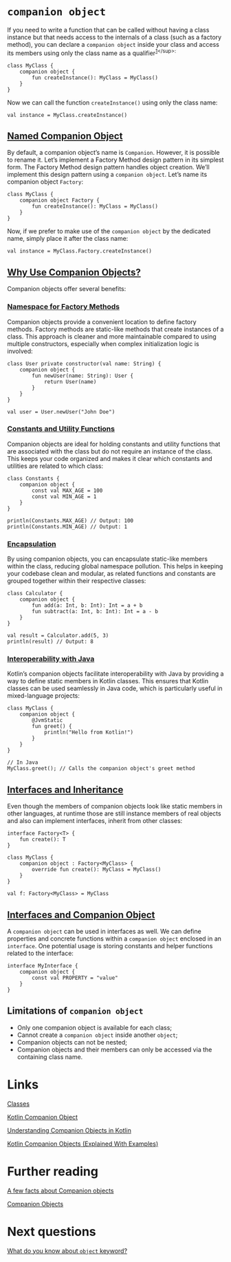 # `сompanion object`

If you need to write a function that can be called without having a class instance but that needs access to the internals of a class (such as a factory method), you can declare a `companion object` inside your class and access its members using only the class name as a qualifier<sup>[1](https://kotlinlang.org/docs/classes.html#companion-objects:~:text=If%20you%20need,as%20a%20qualifier.)</sup>:

```
class MyClass {
    companion object {
        fun createInstance(): MyClass = MyClass()
    }
}
```

Now we can call the function `createInstance()` using only the class name:
```
val instance = MyClass.createInstance()
```

## [Named Companion Object](https://www.baeldung.com/kotlin/companion-object#named-companion-object)
By default, a companion object’s name is `Companion`. However, it is possible to rename it. Let’s implement a Factory Method design pattern in its simplest form. The Factory Method design pattern handles object creation. We’ll implement this design pattern using a `companion object`. Let’s name its companion object `Factory`:
```
class MyClass {
    companion object Factory {
        fun createInstance(): MyClass = MyClass()
    }
}
```

Now, if we prefer to make use of the `companion object` by the dedicated name, simply place it after the class name:
```
val instance = MyClass.Factory.createInstance()
```

## [Why Use Companion Objects?](https://medium.com/@riztech.dev/understanding-companion-objects-in-kotlin-a93f1a5880a7#:~:text=Why%20Use%20Companion%20Objects%3F)
Companion objects offer several benefits:

### [Namespace for Factory Methods](https://medium.com/@riztech.dev/understanding-companion-objects-in-kotlin-a93f1a5880a7#:~:text=Namespace%20for%20Factory%20Methods)
Companion objects provide a convenient location to define factory methods. Factory methods are static-like methods that create instances of a class. This approach is cleaner and more maintainable compared to using multiple constructors, especially when complex initialization logic is involved:
```
class User private constructor(val name: String) {
    companion object {
        fun newUser(name: String): User {
            return User(name)
        }
    }
}

val user = User.newUser("John Doe")
```

### [Constants and Utility Functions](https://medium.com/@riztech.dev/understanding-companion-objects-in-kotlin-a93f1a5880a7#:~:text=2.-,Constants%20and%20Utility%20Functions,-%3A%20Companion%20objects%20are)
Companion objects are ideal for holding constants and utility functions that are associated with the class but do not require an instance of the class. This keeps your code organized and makes it clear which constants and utilities are related to which class:
```
class Constants {
    companion object {
        const val MAX_AGE = 100
        const val MIN_AGE = 1
    }
}

println(Constants.MAX_AGE) // Output: 100
println(Constants.MIN_AGE) // Output: 1
```

### [Encapsulation](https://medium.com/@riztech.dev/understanding-companion-objects-in-kotlin-a93f1a5880a7#:~:text=3.-,Encapsulation,-%3A%20By%20using)
By using companion objects, you can encapsulate static-like members within the class, reducing global namespace pollution. This helps in keeping your codebase clean and modular, as related functions and constants are grouped together within their respective classes:
```
class Calculator {
    companion object {
        fun add(a: Int, b: Int): Int = a + b
        fun subtract(a: Int, b: Int): Int = a - b
    }
}

val result = Calculator.add(5, 3)
println(result) // Output: 8
```

### [Interoperability with Java](https://medium.com/@riztech.dev/understanding-companion-objects-in-kotlin-a93f1a5880a7#:~:text=4.-,Interoperability%20with%20Java,-%3A%20Kotlin%E2%80%99s%20companion)
Kotlin’s companion objects facilitate interoperability with Java by providing a way to define static members in Kotlin classes. This ensures that Kotlin classes can be used seamlessly in Java code, which is particularly useful in mixed-language projects:
```
class MyClass {
    companion object {
        @JvmStatic
        fun greet() {
            println("Hello from Kotlin!")
        }
    }
}

// In Java
MyClass.greet(); // Calls the companion object's greet method
```

## [Interfaces and Inheritance](https://kotlinlang.org/docs/object-declarations.html#semantic-difference-between-object-expressions-and-declarations:~:text=Note%20that%20even%20though%20the%20members%20of%20companion%20objects%20look%20like%20static%20members%20in%20other%20languages%2C%20at%20runtime%20those%20are%20still%20instance%20members%20of%20real%20objects%2C%20and%20can%2C%20for%20example%2C%20implement%20interfaces%3A)
Even though the members of companion objects look like static members in other languages, at runtime those are still instance members of real objects and also can implement interfaces, inherit from other classes:
```
interface Factory<T> {
    fun create(): T
}

class MyClass {
    companion object : Factory<MyClass> {
        override fun create(): MyClass = MyClass()
    }
}

val f: Factory<MyClass> = MyClass
```

## [Interfaces and Companion Object](https://www.baeldung.com/kotlin/companion-object#:~:text=6.%20Interfaces%20and%20Companion%20Object)
A `companion object` can be used in interfaces as well. We can define properties and concrete functions within a `companion object` enclosed in an `interface`. One potential usage is storing constants and helper functions related to the interface:
```
interface MyInterface {
    companion object {
        const val PROPERTY = "value"
    }
}
```

## Limitations of `companion object`
- Only one companion object is available for each class;
- Cannot create a `companion object` inside another `object`;
- Companion objects can not be nested;
- Companion objects and their members can only be accessed via the containing class name.

# Links
[Classes﻿](https://kotlinlang.org/docs/classes.html)

[Kotlin Companion Object](https://www.baeldung.com/kotlin/companion-object)

[Understanding Companion Objects in Kotlin](https://medium.com/@riztech.dev/understanding-companion-objects-in-kotlin-a93f1a5880a7)

[Kotlin Companion Objects (Explained With Examples)](https://www.tutorialsfreak.com/kotlin-tutorial/kotlin-companion-objects)

# Further reading
[A few facts about Companion objects](https://blog.kotlin-academy.com/a-few-facts-about-companion-objects-37e18429b725)

[Companion Objects](https://www.kotlinprimer.com/classes-what-kotlin-brings-to-the-table/objects/companion-objects/)

# Next questions
[What do you know about `object` keyword?](https://github.com/Kirchhoff-/Android-Interview-Questions/blob/master/Kotlin/Object%20keyword.md)
